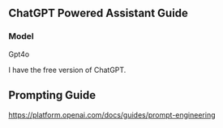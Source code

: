 ## ChatGPT Powered Assistant Guide

### Model

Gpt4o

I have the free version of ChatGPT. 

## Prompting Guide

https://platform.openai.com/docs/guides/prompt-engineering 